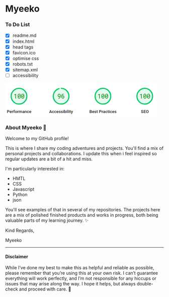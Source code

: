 # Myeeko

### To Do List
- [x] readme.md
- [x] index.html
- [x] head tags
- [x] favicon.ico
- [x] optimise css
- [x] robots.txt
- [x] sitemap.xml
- [ ] accessibility

![results of performance, accessibility, best practices, seo](pagespeed.png)


### About Myeeko :tada:
Welcome to my GitHub profile!

This is where I share my coding adventures and projects. You'll find a mix of personal projects and collaborations. I update this when i feel inspired so regular updates are a bit of a hit and miss. 

I'm particularly interested in:
* HMTL
* CSS
* Javascript
* Python
* json

You'll see examples of that in several of my repositories. The projects here are a mix of polished finished products and works in progress, both being valuable parts of my learning journey. :sparkles:

Kind Regards,

Myeeko

---
#### Disclaimer
While I’ve done my best to make this as helpful and reliable as possible, please remember that you’re using this at your own risk. I can’t guarantee everything will work perfectly, and I’m not responsible for any hiccups or issues that may arise along the way. I hope it helps, but always double-check and proceed with care. :star2:
